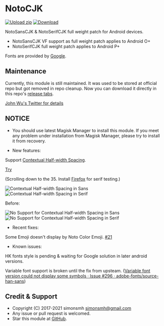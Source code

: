 # NotoCJK
[![Upload zip](https://github.com/simonsmh/notocjk/workflows/Upload%20zip/badge.svg)](https://github.com/simonsmh/notocjk/actions)
[![Download](https://img.shields.io/github/downloads/simonsmh/notocjk/total.svg)](https://github.com/simonsmh/notocjk/releases)

NotoSansCJK & NotoSerifCJK full weight patch for Android devices.

* NotoSansCJK VF support as full weight patch applies to Android O+
* NotoSerifCJK full weight patch applies to Android P+

Fonts are provided by [Google](https://github.com/googlefonts/noto-cjk).

## Maintenance
Currently, this module is still maintained. It was used to be stored at official repo but got removed in repo cleanup. Now you can download it directly in this repo's [release tabs](https://github.com/simonsmh/notocjk/releases).

[John Wu's Twitter for details](https://twitter.com/topjohnwu/status/1229896206584664065)

## NOTICE

* You should use latest Magisk Manager to install this module. If you meet any problem under installation from Magisk Manager, please try to install it from recovery.

* New features:

Support [Contextual Half-width Spacing](https://docs.microsoft.com/en-us/typography/opentype/spec/features_ae#tag-chws).

[Try](https://kojiishi.github.io/chws/test.html) 

(Scrolling down to the 35. Install [Firefox](https://play.google.com/store/apps/details?id=org.mozilla.firefox) for serif testing.)

![Contextual Half-width Spacing in Sans](https://github.com/simonsmh/notocjk/blob/master/pics/Screenshot_20210415-005721_Firefox.png?raw=true)
![Contextual Half-width Spacing in Serif](https://github.com/simonsmh/notocjk/blob/master/pics/Screenshot_20210415-005701_Firefox.png?raw=true)

Before:

![No Support for Contextual Half-width Spacing in Sans](https://github.com/simonsmh/notocjk/blob/master/pics/Screenshot_20210415-010033_Firefox.png?raw=true)
![No Support for Contextual Half-width Spacing in Serif](https://github.com/simonsmh/notocjk/blob/master/pics/Screenshot_20210415-010042_Firefox.png?raw=true)

* Recent fixes:

Some Emoji doesn't display by Noto Color Emoji. [#21](https://github.com/simonsmh/notocjk/issues/21)

* Known issues:

HK fonts style is pending & waiting for Google solution in later android versions.

Variable font support is broken until the fix from upsteam. ([Variable font version could not display some symbols · Issue #296 · adobe-fonts/source-han-sans](https://github.com/adobe-fonts/source-han-sans/issues/296))

## Credit & Support

* Copyright (C) 2017-2021 simonsmh <simonsmh@gmail.com>
* Any issue or pull request is welcomed.
* Star this module at [GitHub](https://github.com/simonsmh/notocjk).
